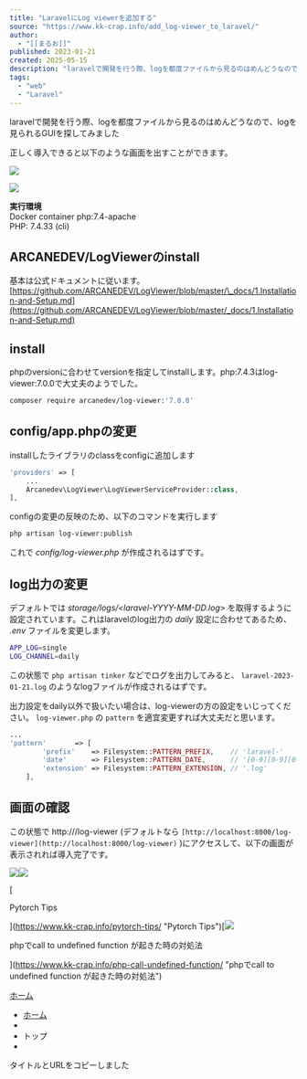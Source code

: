 ```yaml
---
title: "LaravelにLog viewerを追加する"
source: "https://www.kk-crap.info/add_log-viewer_to_laravel/"
author:
  - "[[まるお]]"
published: 2023-01-21
created: 2025-05-15
description: "laravelで開発を行う際、logを都度ファイルから見るのはめんどうなので、logを見られるGUIを探してみました正しく導入できると以下のような画面を出すことができます。実行環境Docker container php:7.4-apach"
tags:
  - "web"
  - "Laravel"
---
```

laravelで開発を行う際、logを都度ファイルから見るのはめんどうなので、logを見られるGUIを探してみました  

正しく導入できると以下のような画面を出すことができます。  

![](https://www.kk-crap.info/wp-content/uploads/2023/01/image-1-1024x210.png)

![](https://www.kk-crap.info/wp-content/uploads/2023/01/image-1024x420.png)

**実行環境**  
Docker container php:7.4-apache  
PHP: 7.4.33 (cli)

## ARCANEDEV/LogViewerのinstall

基本は公式ドキュメントに従います。  
[https://github.com/ARCANEDEV/LogViewer/blob/master/\_docs/1.Installation-and-Setup.md](https://github.com/ARCANEDEV/LogViewer/blob/master/_docs/1.Installation-and-Setup.md)  

## install

phpのversionに合わせてversionを指定してinstallします。php:7.4.3はlog-viewer:7.0.0で大丈夫のようでした。

```bash
composer require arcanedev/log-viewer:'7.0.0'
```

## config/app.phpの変更

installしたライブラリのclassをconfigに追加します

```php
'providers' => [
    ...
    Arcanedev\LogViewer\LogViewerServiceProvider::class,
],
```

configの変更の反映のため、以下のコマンドを実行します

```bash
php artisan log-viewer:publish
```

これで *config/log-viewer.php* が作成されるはずです。

## log出力の変更

デフォルトでは *storage/logs/<laravel-YYYY-MM-DD.log>* を取得するように設定されています。これはlaravelのlog出力の *daily* 設定に合わせてあるため、 *.env* ファイルを変更します。

```bash
APP_LOG=single
LOG_CHANNEL=daily
```

この状態で `php artisan tinker` などでログを出力してみると、 `laravel-2023-01-21.log` のようなlogファイルが作成されるはずです。

出力設定をdaily以外で扱いたい場合は、log-viewerの方の設定をいじってください。 `log-viewer.php` の `pattern` を適宜変更すれば大丈夫だと思います。  

```php
...
'pattern'       => [
        'prefix'    => Filesystem::PATTERN_PREFIX,    // 'laravel-'
        'date'      => Filesystem::PATTERN_DATE,      // '[0-9][0-9][0-9][0-9]-[0-9][0-9]-[0-9][0-9]'
        'extension' => Filesystem::PATTERN_EXTENSION, // '.log'
    ],
```

## 画面の確認

この状態で http://<laravel-URL>/log-viewer (デフォルトなら `[http://localhost:8000/log-viewer](http://localhost:8000/log-viewer)` )にアクセスして、以下の画面が表示されれば導入完了です。  

![](https://www.kk-crap.info/wp-content/uploads/2023/01/image-2-1024x344.png)![](https://www.kk-crap.info/wp-content/themes/cocoon-master/images/no-image-160.png)

[

Pytorch Tips

](https://www.kk-crap.info/pytorch-tips/ "Pytorch Tips")[![](https://www.kk-crap.info/wp-content/themes/cocoon-master/images/no-image-160.png)

phpでcall to undefined function が起きた時の対処法

](https://www.kk-crap.info/php-call-undefined-function/ "phpでcall to undefined function が起きた時の対処法")

[ホーム](https://www.kk-crap.info/)

- [ホーム](https://www.kk-crap.info/)
- 
- トップ
-

タイトルとURLをコピーしました